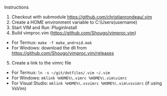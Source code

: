 Instructions

1. Checkout with submodule https://github.com/christianrondeau/.vim
2. Create a HOME environment variable to C:\Users\(username)
3. Start VIM and Run :PluginInstall
4. Build vimproc.vim (https://github.com/Shougo/vimproc.vim)
  - For Termux: `make -f make_android.mak`
  - For Windows: download the dll from https://github.com/Shougo/vimproc.vim/releases
5. Create a link to the vimrc file
  - For Termux: `ln -s ~/git/dotfiles/.vim ~/.vim`
  - For Windows: `mklink %HOME%\.vimrc %HOME%\.vim\vimrc`
  - For Visual Studio: `mklink %HOME%\.vsvimrc %HOME%\.vim\vsvimrc` (if using VsVim)
